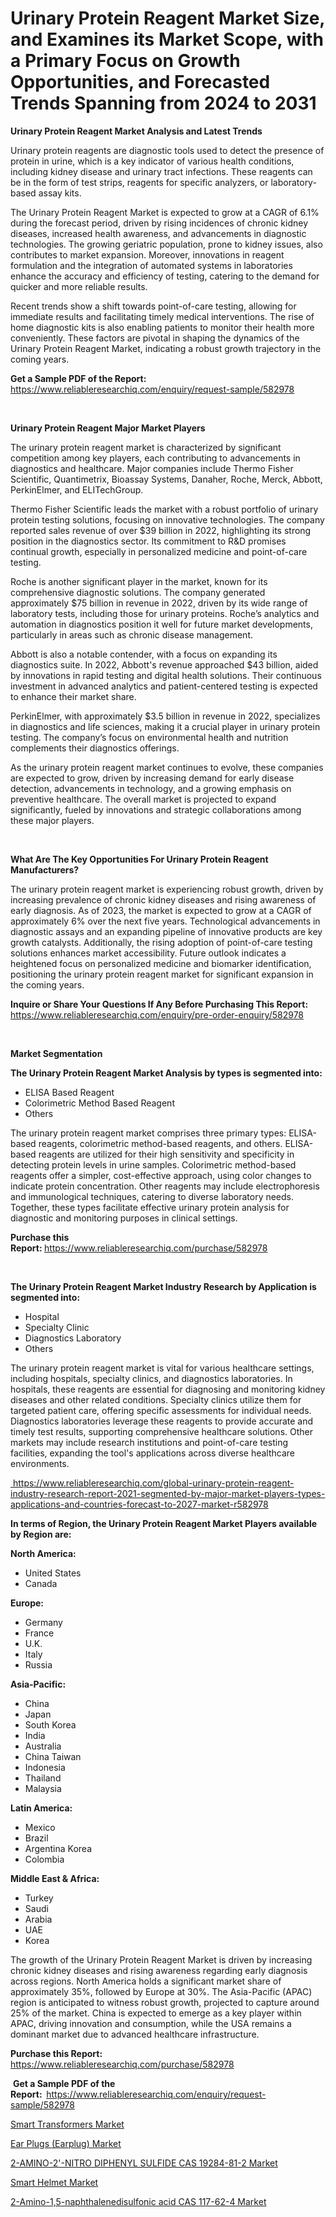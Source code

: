 <p><h1>Urinary Protein Reagent Market Size, and Examines its Market Scope, with a Primary Focus on Growth Opportunities, and Forecasted Trends Spanning from 2024 to 2031</h1></p><p><strong>Urinary Protein Reagent Market Analysis and Latest Trends</strong></p>
<p><p>Urinary protein reagents are diagnostic tools used to detect the presence of protein in urine, which is a key indicator of various health conditions, including kidney disease and urinary tract infections. These reagents can be in the form of test strips, reagents for specific analyzers, or laboratory-based assay kits. </p><p>The Urinary Protein Reagent Market is expected to grow at a CAGR of 6.1% during the forecast period, driven by rising incidences of chronic kidney diseases, increased health awareness, and advancements in diagnostic technologies. The growing geriatric population, prone to kidney issues, also contributes to market expansion. Moreover, innovations in reagent formulation and the integration of automated systems in laboratories enhance the accuracy and efficiency of testing, catering to the demand for quicker and more reliable results.</p><p>Recent trends show a shift towards point-of-care testing, allowing for immediate results and facilitating timely medical interventions. The rise of home diagnostic kits is also enabling patients to monitor their health more conveniently. These factors are pivotal in shaping the dynamics of the Urinary Protein Reagent Market, indicating a robust growth trajectory in the coming years.</p></p>
<p><strong>Get a Sample PDF of the Report:&nbsp;</strong> <a href="https://www.reliableresearchiq.com/enquiry/request-sample/582978?utm_campaign=1088&utm_medium=2&utm_source=Github&utm_content=ia&utm_term=13102024&utm_id=urinary-protein-reagent">https://www.reliableresearchiq.com/enquiry/request-sample/582978</a></p>
<p>&nbsp;</p>
<p><strong>Urinary Protein Reagent Major Market Players</strong></p>
<p><p>The urinary protein reagent market is characterized by significant competition among key players, each contributing to advancements in diagnostics and healthcare. Major companies include Thermo Fisher Scientific, Quantimetrix, Bioassay Systems, Danaher, Roche, Merck, Abbott, PerkinElmer, and ELITechGroup.</p><p>Thermo Fisher Scientific leads the market with a robust portfolio of urinary protein testing solutions, focusing on innovative technologies. The company reported sales revenue of over $39 billion in 2022, highlighting its strong position in the diagnostics sector. Its commitment to R&D promises continual growth, especially in personalized medicine and point-of-care testing.</p><p>Roche is another significant player in the market, known for its comprehensive diagnostic solutions. The company generated approximately $75 billion in revenue in 2022, driven by its wide range of laboratory tests, including those for urinary proteins. Roche’s analytics and automation in diagnostics position it well for future market developments, particularly in areas such as chronic disease management.</p><p>Abbott is also a notable contender, with a focus on expanding its diagnostics suite. In 2022, Abbott's revenue approached $43 billion, aided by innovations in rapid testing and digital health solutions. Their continuous investment in advanced analytics and patient-centered testing is expected to enhance their market share.</p><p>PerkinElmer, with approximately $3.5 billion in revenue in 2022, specializes in diagnostics and life sciences, making it a crucial player in urinary protein testing. The company’s focus on environmental health and nutrition complements their diagnostics offerings.</p><p>As the urinary protein reagent market continues to evolve, these companies are expected to grow, driven by increasing demand for early disease detection, advancements in technology, and a growing emphasis on preventive healthcare. The overall market is projected to expand significantly, fueled by innovations and strategic collaborations among these major players.</p></p>
<p>&nbsp;</p>
<p><strong>What Are The Key Opportunities For Urinary Protein Reagent Manufacturers?</strong></p>
<p><p>The urinary protein reagent market is experiencing robust growth, driven by increasing prevalence of chronic kidney diseases and rising awareness of early diagnosis. As of 2023, the market is expected to grow at a CAGR of approximately 6% over the next five years. Technological advancements in diagnostic assays and an expanding pipeline of innovative products are key growth catalysts. Additionally, the rising adoption of point-of-care testing solutions enhances market accessibility. Future outlook indicates a heightened focus on personalized medicine and biomarker identification, positioning the urinary protein reagent market for significant expansion in the coming years.</p></p>
<p><strong>Inquire or Share Your Questions If Any Before Purchasing This Report:</strong> <a href="https://www.reliableresearchiq.com/enquiry/pre-order-enquiry/582978?utm_campaign=1088&utm_medium=2&utm_source=Github&utm_content=ia&utm_term=13102024&utm_id=urinary-protein-reagent">https://www.reliableresearchiq.com/enquiry/pre-order-enquiry/582978</a></p>
<p>&nbsp;</p>
<p><strong>Market Segmentation</strong></p>
<p><strong>The Urinary Protein Reagent Market Analysis by types is segmented into:</strong></p>
<p><ul><li>ELISA Based Reagent</li><li>Colorimetric Method Based Reagent</li><li>Others</li></ul></p>
<p><p>The urinary protein reagent market comprises three primary types: ELISA-based reagents, colorimetric method-based reagents, and others. ELISA-based reagents are utilized for their high sensitivity and specificity in detecting protein levels in urine samples. Colorimetric method-based reagents offer a simpler, cost-effective approach, using color changes to indicate protein concentration. Other reagents may include electrophoresis and immunological techniques, catering to diverse laboratory needs. Together, these types facilitate effective urinary protein analysis for diagnostic and monitoring purposes in clinical settings.</p></p>
<p><strong>Purchase this Report:&nbsp;</strong><a href="https://www.reliableresearchiq.com/purchase/582978?utm_campaign=1088&utm_medium=2&utm_source=Github&utm_content=ia&utm_term=13102024&utm_id=urinary-protein-reagent">https://www.reliableresearchiq.com/purchase/582978</a></p>
<p>&nbsp;</p>
<p><strong>The Urinary Protein Reagent Market Industry Research by Application is segmented into:</strong></p>
<p><ul><li>Hospital</li><li>Specialty Clinic</li><li>Diagnostics Laboratory</li><li>Others</li></ul></p>
<p><p>The urinary protein reagent market is vital for various healthcare settings, including hospitals, specialty clinics, and diagnostics laboratories. In hospitals, these reagents are essential for diagnosing and monitoring kidney diseases and other related conditions. Specialty clinics utilize them for targeted patient care, offering specific assessments for individual needs. Diagnostics laboratories leverage these reagents to provide accurate and timely test results, supporting comprehensive healthcare solutions. Other markets may include research institutions and point-of-care testing facilities, expanding the tool's applications across diverse healthcare environments.</p></p>
<p><a href="https://www.reliableresearchiq.com/global-urinary-protein-reagent-industry-research-report-2021-segmented-by-major-market-players-types-applications-and-countries-forecast-to-2027-market-r582978?utm_campaign=1088&utm_medium=2&utm_source=Github&utm_content=ia&utm_term=13102024&utm_id=urinary-protein-reagent">&nbsp;https://www.reliableresearchiq.com/global-urinary-protein-reagent-industry-research-report-2021-segmented-by-major-market-players-types-applications-and-countries-forecast-to-2027-market-r582978</a></p>
<p><strong>In terms of Region, the Urinary Protein Reagent Market Players available by Region are:</strong></p>
<p>
    <p> <strong> North America: </strong>
        <ul>
            <li>United States</li>
            <li>Canada</li>
        </ul>
        </p> 
    <p> <strong> Europe: </strong>
        <ul>
            <li>Germany</li>
            <li>France</li>
            <li>U.K.</li>
            <li>Italy</li>
            <li>Russia</li>
        </ul>
        </p> 
    <p> <strong> Asia-Pacific: </strong>
        <ul>
            <li>China</li>
            <li>Japan</li>
            <li>South Korea</li>
            <li>India</li>
            <li>Australia</li>
            <li>China Taiwan</li>
            <li>Indonesia</li>
            <li>Thailand</li>
            <li>Malaysia</li>
        </ul>
        </p> 
    <p> <strong> Latin America: </strong>
        <ul>
            <li>Mexico</li>
            <li>Brazil</li>
            <li>Argentina Korea</li>
            <li>Colombia</li>
        </ul>
        </p> 
    <p> <strong> Middle East & Africa: </strong>
        <ul>
            <li>Turkey</li>
            <li>Saudi</li>
            <li>Arabia</li>
            <li>UAE</li>
            <li>Korea</li>
        </ul>
    </p>
    </p>
<p><p>The growth of the Urinary Protein Reagent Market is driven by increasing chronic kidney diseases and rising awareness regarding early diagnosis across regions. North America holds a significant market share of approximately 35%, followed by Europe at 30%. The Asia-Pacific (APAC) region is anticipated to witness robust growth, projected to capture around 25% of the market. China is expected to emerge as a key player within APAC, driving innovation and consumption, while the USA remains a dominant market due to advanced healthcare infrastructure.</p></p>
<p><strong>Purchase this Report: </strong><a href="https://www.reliableresearchiq.com/purchase/582978?utm_campaign=1088&utm_medium=2&utm_source=Github&utm_content=ia&utm_term=13102024&utm_id=urinary-protein-reagent">https://www.reliableresearchiq.com/purchase/582978</a></p>
<p>&nbsp;<strong>Get a Sample PDF of the Report:&nbsp;&nbsp;</strong><a href="https://www.reliableresearchiq.com/enquiry/request-sample/582978?utm_campaign=1088&utm_medium=2&utm_source=Github&utm_content=ia&utm_term=13102024&utm_id=urinary-protein-reagent">https://www.reliableresearchiq.com/enquiry/request-sample/582978</a></p>
<p><strong></strong></p>
<p><p><a href="https://issuu.com/reportprime-2/docs/smart-transformers-market-size-2030_b6e548c80ffc75?utm_campaign=1088&utm_medium=2&utm_source=Github&utm_content=ia&utm_term=13102024&utm_id=urinary-protein-reagent">Smart Transformers Market</a></p><p><a href="https://www.linkedin.com/pulse/exploring-ear-plugs-earplug-market-strategic-insights-growth-tqjbe?utm_campaign=1088&utm_medium=2&utm_source=Github&utm_content=ia&utm_term=13102024&utm_id=urinary-protein-reagent">Ear Plugs (Earplug) Market</a></p><p><a href="https://github.com/rovj3gerson/Market-Research-Report-List-1/blob/main/2-amino-2-nitro-diphenyl-sulfide-cas-19284-81-2-market.md?utm_campaign=1088&utm_medium=2&utm_source=Github&utm_content=ia&utm_term=13102024&utm_id=urinary-protein-reagent">2-AMINO-2'-NITRO DIPHENYL SULFIDE CAS 19284-81-2 Market</a></p><p><a href="https://issuu.com/reportprime-2/docs/smart-helmet-market-size-2030.pptx_02b5e75beb8a0e?utm_campaign=1088&utm_medium=2&utm_source=Github&utm_content=ia&utm_term=13102024&utm_id=urinary-protein-reagent">Smart Helmet Market</a></p><p><a href="https://github.com/maq4brod/Market-Research-Report-List-1/blob/main/2-amino-15-naphthalenedisulfonic-acid-cas-117-62-4-market.md?utm_campaign=1088&utm_medium=2&utm_source=Github&utm_content=ia&utm_term=13102024&utm_id=urinary-protein-reagent">2-Amino-1,5-naphthalenedisulfonic acid CAS 117-62-4 Market</a></p></p>